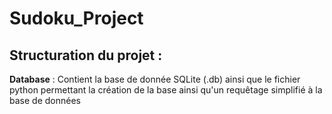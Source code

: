 # Sudoku_Project

## Structuration du projet :

**Database** :
Contient la base de donnée SQLite (.db) ainsi que le fichier python permettant la création de la base ainsi qu'un requêtage simplifié à la base de données
